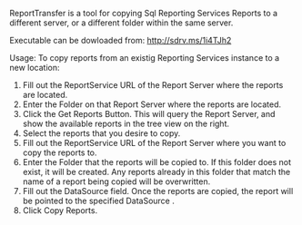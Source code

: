 ReportTransfer is a tool for copying Sql Reporting Services Reports to a different server, or a different folder within the same server. 

Executable can be dowloaded from: http://sdrv.ms/1i4TJh2

Usage:
To copy reports from an existig Reporting Services instance to a new location:
1. Fill out the ReportService URL of the Report Server where the reports are located.
2. Enter the Folder on that Report Server where the reports are located.
3. Click the Get Reports Button.  This will query the Report Server, and show the available reports in the tree view on the right.
4. Select the reports that you desire to copy.
5. Fill out the ReportService URL of the Report Server where you want to copy the reports to.
6. Enter the Folder that the reports will be copied to. If this folder does not exist, it will be created. Any reports already in this folder that match the name of a report being copied will be overwritten.
7. Fill out the DataSource field. Once the reports are copied, the report will be pointed to the specified DataSource .
8. Click Copy Reports.
